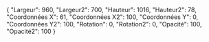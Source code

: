 

{
"Largeur": 960,
"Largeur2": 700,
"Hauteur": 1016,
"Hauteur2": 78,
"Coordonnées X": 61,
"Coordonnées X2": 100,
"Coordonnées Y": 0,
"Coordonnées Y2": 100,
"Rotation": 0,
"Rotation2": 0,
"Opacité": 100,
"Opacité2": 100
}
